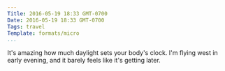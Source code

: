 ```yaml
---
Title: 2016-05-19 18:33 GMT-0700
Date: 2016-05-19 18:33 GMT-0700
Tags: travel
Template: formats/micro
...
```



It's amazing how much daylight sets your body's clock. I'm flying west in early evening, and it barely feels like it's getting later.
